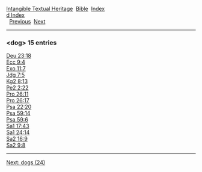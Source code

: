 [Intangible Textual Heritage](../../index)  [Bible](../index) 
[Index](index)   
[d Index](_d_)  
  [Previous](c03319)  [Next](c03321) 

------------------------------------------------------------------------

### &lt;dog&gt; 15 entries

[Deu 23:18](../kjv/deu023.htm#018)  
[Ecc 9:4](../kjv/ecc009.htm#004)  
[Exo 11:7](../kjv/exo011.htm#007)  
[Jdg 7:5](../kjv/jdg007.htm#005)  
[Kg2 8:13](../kjv/kg2008.htm#013)  
[Pe2 2:22](../kjv/pe2002.htm#022)  
[Pro 26:11](../kjv/pro026.htm#011)  
[Pro 26:17](../kjv/pro026.htm#017)  
[Psa 22:20](../kjv/psa022.htm#020)  
[Psa 59:14](../kjv/psa059.htm#014)  
[Psa 59:6](../kjv/psa059.htm#006)  
[Sa1 17:43](../kjv/sa1017.htm#043)  
[Sa1 24:14](../kjv/sa1024.htm#014)  
[Sa2 16:9](../kjv/sa2016.htm#009)  
[Sa2 9:8](../kjv/sa2009.htm#008)  

------------------------------------------------------------------------

[Next: dogs (24)](c03321)
